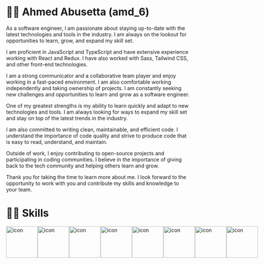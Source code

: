 <!-- <p align="center">
<a href="https://git.io/typing-svg"><img src="https://readme-typing-svg.demolab.com?font=Fira+Code&pause=1000&width=435&lines=Muhammad+Naja+-+Software+Engineer;%2B5+Years+of+coding+Experience+;Always+learning+new+things" alt="Typing SVG" /></a>
  

</p> -->

<!-- Social icons section -->
<!-- <p align="center">
  <a href="https://www.youtube.com/@codeawy"><img width="32px" alt="Youtube" title="Youtube" src="https://i.imgur.com/lJdUxn6.png"/></a>
  &#8287;&#8287;&#8287;&#8287;&#8287;
  <a href="https://twitter.com/DenverCoder1"><img width="32px" alt="Twitter" title="Twitter" src="https://i.imgur.com/3YU1CER.png"/></a>
  &#8287;&#8287;&#8287;&#8287;&#8287;
  <a href="https://www.codeawy.com/" alt="Discord" title="Dev Pro Tips Discord Server"><img width="32px" src="https://i.imgur.com/JU4wMxu.png"/></a>
  &#8287;&#8287;&#8287;&#8287;&#8287;
</p>

<br/> -->

# 👩‍💻 Ahmed Abusetta (amd_6)

As a software engineer, I am passionate about staying up-to-date with the latest technologies and tools in the industry. I am always on the lookout for opportunities to learn, grow, and expand my skill set.

I am proficient in JavaScript and TypeScript and have extensive experience working with React and Redux. I have also worked with  Sass, Tailwind CSS, and other front-end technologies.

I am a strong communicator and a collaborative team player and enjoy working in a fast-paced environment. I am also comfortable working independently and taking ownership of projects. I am constantly seeking new challenges and opportunities to learn and grow as a software engineer.

One of my greatest strengths is my ability to learn quickly and adapt to new technologies and tools. I am always looking for ways to expand my skill set and stay on top of the latest trends in the industry.

I am also committed to writing clean, maintainable, and efficient code. I understand the importance of code quality and strive to produce code that is easy to read, understand, and maintain.

Outside of work, I enjoy contributing to open-source projects and participating in coding communities. I believe in the importance of giving back to the tech community and helping others learn and grow.

Thank you for taking the time to learn more about me. I look forward to the opportunity to work with you and contribute my skills and knowledge to your team.

# 🤹‍♀️ Skills

<div style="display: flex; align-items: flex-start;">
  <img src="https://techstack-generator.vercel.app/js-icon.svg" alt="icon" width="86" height="86" />
  <img src="https://techstack-generator.vercel.app/ts-icon.svg" alt="icon" width="86" height="86" />
  <img src="https://techstack-generator.vercel.app/react-icon.svg" alt="icon" width="86" height="86" />
  <img src="https://techstack-generator.vercel.app/redux-icon.svg" alt="icon" width="86" height="86" />
  <img src="https://techstack-generator.vercel.app/sass-icon.svg" alt="icon" width="86" height="86" />
  <img src="https://techstack-generator.vercel.app/webpack-icon.svg" alt="icon" width="86" height="86" />
  <img src="https://techstack-generator.vercel.app/eslint-icon.svg" alt="icon" width="86" height="86" />
  <img src="https://techstack-generator.vercel.app/github-icon.svg" alt="icon" width="86" height="86" />
</div>
